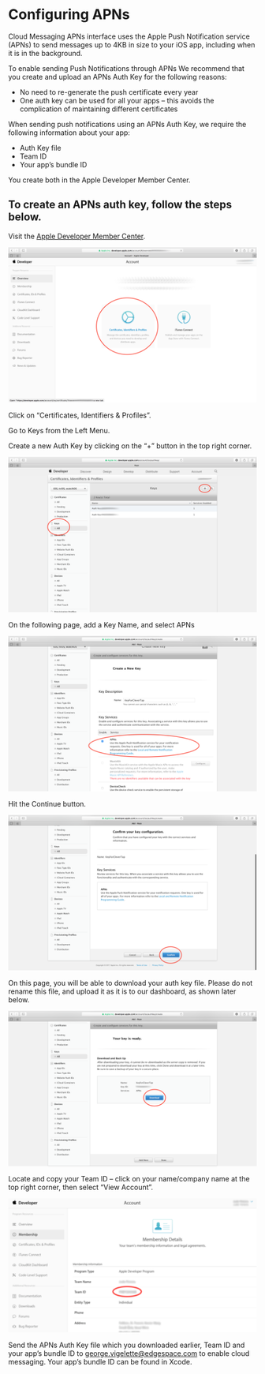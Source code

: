 
# Configuring APNs

[//]: # (Image References)

[image1]: ./docs/019fb11-api1.png "Developer Center"
[image2]: ./docs/a402056-api2.png "Certificates, Identifiers & Profiles"
[image3]: ./docs/08011a6-api3.png "Add key Name and Select APNs"
[image4]: ./docs/d707f9d-api4.png "Hit Continue"
[image5]: ./docs/b3a6b0e-api5.png "Download Auth Key File"
[image6]: ./docs/0d2a17a-api6.png "Locate Team ID"

Cloud Messaging APNs interface uses the Apple Push Notification service (APNs) to send messages up to 4KB in size to your iOS app, including when it is in the background.

To enable sending Push Notifications through APNs We recommend that you create and upload an APNs Auth Key for the following reasons:

- No need to re-generate the push certificate every year
- One auth key can be used for all your apps – this avoids the complication of maintaining different certificates

When sending push notifications using an APNs Auth Key, we require the following information about your app:

- Auth Key file
- Team ID
- Your app’s bundle ID

You create both in the Apple Developer Member Center.

## To create an APNs auth key, follow the steps below.

Visit the [Apple Developer Member Center](https://developer.apple.com).

![alt text][image1]

Click on “Certificates, Identifiers & Profiles”.

Go to Keys from the Left Menu.

Create a new Auth Key by clicking on the “+” button in the top right corner.

![alt text][image2]

On the following page, add a Key Name, and select APNs

![alt text][image3]

Hit the Continue button.

![alt text][image4]

On this page, you will be able to download your auth key file. Please do not rename this file, and upload it as it is to our dashboard, as shown later below.

![alt text][image5]

Locate and copy your Team ID – click on your name/company name at the top right corner, then select “View Account”.

![alt text][image6]

Send the APNs Auth Key file which you downloaded earlier, Team ID and your app’s bundle ID to [george.vigelette@edgespace.com](mailto:george.vigelette@edgespace.com) to enable cloud messaging. Your app’s bundle ID can be found in Xcode.
